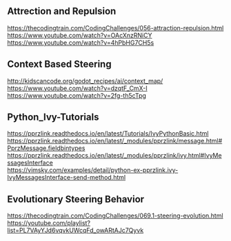 Attrection and Repulsion
------------------------
https://thecodingtrain.com/CodingChallenges/056-attraction-repulsion.html <br>
https://www.youtube.com/watch?v=OAcXnzRNiCY <br>
https://www.youtube.com/watch?v=4hPbHG7CH5s

Context Based Steering
----------------------
http://kidscancode.org/godot_recipes/ai/context_map/ <br>
https://www.youtube.com/watch?v=dzqtF_CmX-I <br>
https://www.youtube.com/watch?v=2fg-th5cTpg


Python_Ivy-Tutorials
--------------------
https://pprzlink.readthedocs.io/en/latest/Tutorials/IvyPythonBasic.html <br>
https://pprzlink.readthedocs.io/en/latest/_modules/pprzlink/message.html#PprzMessage.fieldbintypes <br>
https://pprzlink.readthedocs.io/en/latest/_modules/pprzlink/ivy.html#IvyMessagesInterface <br>
https://vimsky.com/examples/detail/python-ex-pprzlink.ivy-IvyMessagesInterface-send-method.html


Evolutionary Steering Behavior
------------------------------
https://thecodingtrain.com/CodingChallenges/069.1-steering-evolution.html <br>
https://youtube.com/playlist?list=PL7VAyYJd6vqvkUWcqFd_owARtAJc7Qyvk
